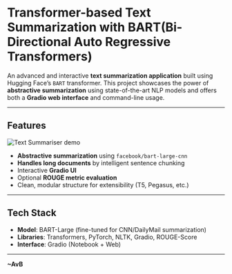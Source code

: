 # Transformer-based Text Summarization with BART(Bi-Directional Auto Regressive Transformers)

An advanced and interactive **text summarization application** built using Hugging Face’s `BART` transformer. This project showcases the power of **abstractive summarization** using state-of-the-art NLP models and offers both a **Gradio web interface** and command-line usage.

---

##  Features

![Text Summariser demo](https://github.com/user-attachments/assets/d9ee6bd3-0589-4ba8-9396-8529192d4e27)


-  **Abstractive summarization** using `facebook/bart-large-cnn`
-  **Handles long documents** by intelligent sentence chunking
-  Interactive **Gradio UI**
-  Optional **ROUGE metric evaluation**
-  Clean, modular structure for extensibility (T5, Pegasus, etc.)

---

## Tech Stack

- **Model**: BART-Large (fine-tuned for CNN/DailyMail summarization)
- **Libraries**: Transformers, PyTorch, NLTK, Gradio, ROUGE-Score
- **Interface**: Gradio (Notebook + Web)

---



**~AvB**
